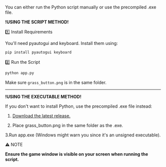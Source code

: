  You can either run the Python script manually or use the precompiled .exe file.

**!USING THE SCRIPT METHOD!**
 
1️⃣ Install Requirements

You'll need pyautogui and keyboard. Install them using:

```sh
pip install pyautogui keyboard
```
2️⃣ Run the Script
```sh
python app.py
```
Make sure ```grass_button.png``` is in the same folder.

---

**!USING THE EXECUTABLE METHOD!**

If you don't want to install Python, use the precompiled .exe file instead:

1. [Download the latest release.](https://github.com/Rierra/Discord-auto-grass-clicker/releases/tag/v1.0)

2. Place grass_button.png in the same folder as the .exe.

3.Run app.exe (Windows might warn you since it's an unsigned executable).

⚠️ NOTE

**Ensure the game window is visible on your screen when running the script.**
